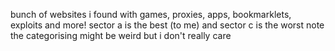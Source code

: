 bunch of websites i found with games, proxies, apps, bookmarklets, exploits and more!
sector a is the best (to me) and sector c is the worst
note the categorising might be weird but i don't really care
